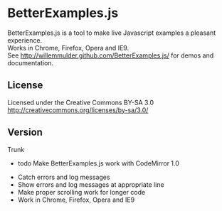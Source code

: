 BetterExamples.js
============

BetterExamples.js is a tool to make live Javascript examples a pleasant experience.  
Works in Chrome, Firefox, Opera and IE9.  
See http://willemmulder.github.com/BetterExamples.js/ for demos and documentation.  

License
----------------
Licensed under the Creative Commons BY-SA 3.0  
http://creativecommons.org/licenses/by-sa/3.0/

Version
-----------------
Trunk  
- todo Make BetterExamples.js work with CodeMirror
1.0  
+ Catch errors and log messages  
+ Show errors and log messages at appropriate line  
+ Make proper scrolling work for longer code
+ Work in Chrome, Firefox, Opera and IE9  